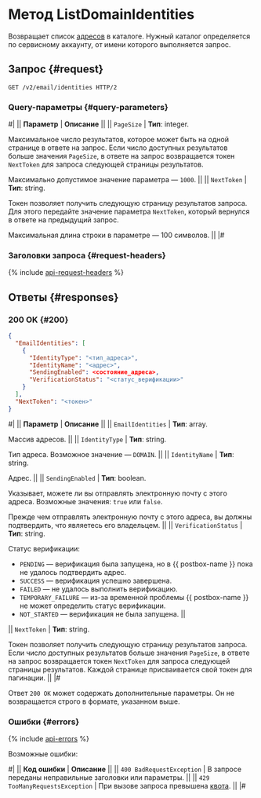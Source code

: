 # Метод ListDomainIdentities

Возвращает список [адресов](../../concepts/glossary.md#adress) в каталоге. Нужный каталог определяется по сервисному аккаунту, от имени которого выполняется запрос.

## Запрос {#request}

```http
GET /v2/email/identities HTTP/2
```

### Query-параметры {#query-parameters}

#|
|| **Параметр** | **Описание** ||
|| `PageSize` | **Тип**: integer.

Максимальное число результатов, которое может быть на одной странице в ответе на запрос. Если число доступных результатов больше значения `PageSize`, в ответе на запрос возвращается токен `NextToken` для запроса следующей страницы результатов.

Максимально допустимое значение параметра — `1000`. ||
|| `NextToken` | **Тип**: string.

Токен позволяет получить следующую страницу результатов запроса. Для этого передайте значение параметра `NextToken`, который вернулся в ответе на предыдущий запрос.

Максимальная длина строки в параметре — 100 символов. ||
|#

### Заголовки запроса {#request-headers}

{% include [api-request-headers](../../../_includes/postbox/api-request-headers.md) %}

## Ответы {#responses}

### 200 OK {#200}

```json
{
  "EmailIdentities": [
    {
      "IdentityType": "<тип_адреса>",
      "IdentityName": "<адрес>",
      "SendingEnabled": <состояние_адреса>,
      "VerificationStatus": "<статус_верификации>"
    }
  ],
  "NextToken": "<токен>"
}
```

#|
|| **Параметр** | **Описание** ||
|| `EmailIdentities` | **Тип**: array.

Массив адресов. ||
|| `IdentityType` | **Тип**: string.

Тип адреса. Возможное значение — `DOMAIN`. ||
|| `IdentityName` | **Тип**: string.

Адрес. ||
|| `SendingEnabled` | **Тип**: boolean.

Указывает, можете ли вы отправлять электронную почту с этого адреса. Возможные значения: `true` или `false`.

Прежде чем отправлять электронную почту с этого адреса, вы должны подтвердить, что являетесь его владельцем. ||
|| `VerificationStatus` | **Тип**: string.

Статус верификации:

* `PENDING` — верификация была запущена, но в {{ postbox-name }} пока не удалось подтвердить адрес.
* `SUCCESS` — верификация успешно завершена.
* `FAILED` — не удалось выполнить верификацию.
* `TEMPORARY_FAILURE` — из-за временной проблемы {{ postbox-name }} не может определить статус верификации.
* `NOT_STARTED` — верификация не была запущена. ||

|| `NextToken` | **Тип**: string.

Токен позволяет получить следующую страницу результатов запроса. Если число доступных результатов больше значения `PageSize`, в ответе на запрос возвращается токен `NextToken` для запроса следующей страницы результатов. Каждой странице присваивается свой токен для пагинации. ||
|#

Ответ `200 OK` может содержать дополнительные параметры. Он не возвращается строго в формате, указанном выше.

### Ошибки {#errors}

{% include [api-errors](../../../_includes/postbox/api-errors.md) %}

Возможные ошибки:

#|
|| **Код ошибки** | **Описание** ||
|| `400 BadRequestException` | В запросе переданы неправильные заголовки или параметры. ||
|| `429 TooManyRequestsException` | При вызове запроса превышена [квота](../../concepts/limits.md#postbox-quotas). ||
|#
